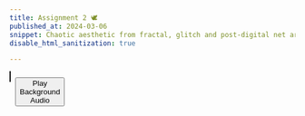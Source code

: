 ```yaml
---
title: Assignment 2 🕊
published_at: 2024-03-06
snippet: Chaotic aesthetic from fractal, glitch and post-digital net art
disable_html_sanitization: true

---
```


<!-- Audio sound -->
<audio id="backgroundMusic" loop>
	<source src="code.mp3" type="23/code.mp3">
    Your browser does not support the audio element.
</audio>
<!-- Canvas and Audio Button -->
<div style="position: relative; display: inline-block;">
	<canvas id="c2_example" width="300" height="300" style="border: 1px solid black;"></canvas>
	<button id="playButton" style="position: absolute; top: 10px; left: 10px;">Play Background Audio</button>
</div>
<!-- Include c2.js library files -->
<script src="/script/c2.min.js"></script>
<script src="/script/c2.js"></script>
<script>
// Set up c2 renderer
cnv = document.getElementById('c2_example')
const renderer = new c2.Renderer(cnv)
resize()
renderer.background ('#cccccc')
let random = new c2.Random ()
// Play background audio
var audio = document.getElementById('backgroundMusic');
var playButton = document.getElementById('playButton');
// Setting button style properties
playButton.style.display = 'inline-block'; // Makes the button only as wide as necessary
playButton.style.padding = '8px 16px'; // Adds some padding around the text
playButton.style.fontSize = '16px'; // Adjust the font size as needed
playButton.style.cursor = 'pointer'; // Shows a pointer cursor on hover
playButton.addEventListener('click', function() {
	audio.play();
});
// Cell class
class Agent extends c2.Cell{
	constructor(x, y, vx, vy) {
		x = x !== undefined ? x : random.next(renderer.width);				// x-position of the cell
		y = y !== undefined ? y : random.next(renderer.height);				// y-position of the cell
		let r = random.next(renderer.width / 80, renderer.width / 30);		// radius of the cell
		super(x, y, r);
		this.vx = vx !== undefined ? vx : random.next(-2, 2);		// x-velocity
		this.vy = vy !== undefined ? vy : random.next(-2, 2);		// y-velocity
		this.color = c2.Color.hsl(random.next(0, 360), random.next(0, 100), random.next(0, 100));		// cell's colour
	}
	// Get x-position of the cell
	getX() {
		return this.p.x;
	}
	// Get y-position of the cell
	getY() {
		return this.p.y;
	}
	// Update a cell's velocities and change its direction when it hits a wall
	update(){
		this.p.x += this.vx;		// Update new x-position based on the old x-position and x-velocity
		this.p.y += this.vy;		// Update new y-position based on the old y-position and y-velocity
		let is_collision = 0;		// Flag for collision (to handle the generation of fractal smoothly)
		if (this.p.x < 0) {			// If the cell hits the left wall
			this.p.x = 0;
			this.vx *= -1;
			is_collision = 1;
		} else if (this.p.x > renderer.width) {		// If the cell hits the right wall
			this.p.x = renderer.width;
			this.vx *= -1;
			is_collision = 3;
		}
		if (this.p.y < 0) {			// If the cell hits the top wall
			this.p.y = 0;
			this.vy *= -1;
			is_collision = 2;
		} else if (this.p.y > renderer.height) {	// If the cell hits the bottom wall
			this.p.y = renderer.height;
			this.vy *= -1;
			is_collision = 4;
		}
		return is_collision
	}
	// Draw the cell
	display(){
		if (this.state != 2) {
			// Draw fractal circles for each cell
			this.drawFractal(this.p.x, this.p.y, this.r);
		}
	}
	// Recursive function to draw fractal shapes based on the cell's position
	drawFractal(x, y, radius, depth = 3) {
		// Base case: stop recursion if the depth is zero or radius is too small
		if (depth === 0 || radius < 2) return;
		// Set the styling for the fractal circles
		renderer.stroke('#333');
		renderer.lineWidth(1);
		renderer.fill(this.color);
		// Draw the circle at the current position with the current radius
		renderer.circle(x, y, radius);
		// Calculate the new radius for the smaller circles
		let newRadius = radius * 0.6;
		// Recursively draw smaller circles to the East
		this.drawFractal(x + radius, y, newRadius, depth - 1);
		// Recursively draw smaller circles to the West
		this.drawFractal(x - radius, y, newRadius, depth - 1);
		// Recursively draw smaller circles to the North
		this.drawFractal(x, y + radius, newRadius, depth - 1);
		// Recursively draw smaller circles to the South
		this.drawFractal(x, y - radius, newRadius, depth - 1);
	}
}
// Array to hold the cells
let agents = new Array(1);
agents[0] = new Agent();		// Initialise the first cell
// Variables for glitch
let img_data					// URL data of the current canvas
let is_glitching = false		// Flag to switch between glitch and not glitch
let glitch_img = false			// URL data with some chunks removed
let count = 0 					// Frame number count
renderer.draw(async () => {
	let voronoi = new c2.LimitedVoronoi();
	voronoi.compute(agents);
	for (let i = 0; i < agents.length; i++) {
		agents[i].display();							// Display agent_i
		let is_collision = agents[i].update();			// Update agent_i's velocities and check for collisions
		if (is_collision && agents.length < 80) {		// If collided, add a new agent
			let x = agents[i].getX();
			let y = agents[i].getY();
			if (is_collision == 1){						// If collided on the left wall
				vx = random.next(0, 2)
				vy = random.next(-2, 2)
			}
			else if (is_collision == 3){				// If collided on the right wall
				vx = random.next(-2, 0)
				vy = random.next(-2, 2)
			}
			else if (is_collision == 2){				// If collided on the top wall
				vx = random.next(-2, 2)
				vy = random.next(0, 2)
			}
			else if (is_collision == 4){				// If collided on the bottom wall
				vx = random.next(-2, 2)
				vy = random.next(-2, 0)
			}
			let agent = new Agent(x, y, vx, vy);		// Create the new agent
			agents.push(agent);							// Add the agent to the array
		}
	}
	// Increase frame count
	count += 1
	// Add glitch every 1000 frames
	if (count % 1000 == 0){
		img_data = await renderer.canvas.toDataURL("image/jpeg")
		add_glitch()
	}
	// Set is_glitching
	const prob = is_glitching ? 0.05 : 0.02		// Threshold for toggling is_glitching
	if (Math.random () < prob) {				
		is_glitching = !is_glitching			// Toggle is_glitching if random < threshold
	}
	// Apply glitch
	if (is_glitching && glitch_img) draw(glitch_img)
})
// Draw an image
const draw = i => renderer.context.drawImage (i, 0, 0, cnv.width, cnv.height)
// Add glitch
const add_glitch = () => {
	const i = new Image()
	i.onload = () => {
		glitch_img = i
	}
	i.src = glitchify(img_data, 96, 6)		// Get the current URL image data and apply glitch on it
}
// Generate random integer
const rand_int = max => Math.floor (Math.random () * max)
// Glitchify
const glitchify = (data, chunk_max, repeats) => {
	const chunk_size = rand_int (chunk_max / 4) * 4 								// Random chunk size to remove
	const i = rand_int (data.length - 24 - chunk_size) + 24 						// Beginning index of the chunk to be removed
	const front = data.slice (0, i)													// Before the chunk
	const back = data.slice (i + chunk_size, data.length)							// After the chunk
	const result = front + back 													// Remove the chunk and concatenate the "before" and "after" parts
	return repeats == 0 ? result : glitchify (result, chunk_max, repeats - 1)		
}
// Style to fit the canvas to the viewport
window.addEventListener('resize', resize);
function resize() {
	renderer.size(window.innerWidth, window.innerHeight);
	document.documentElement.style.margin = '0';
	document.documentElement.style.padding = '0';
	document.documentElement.style.overflow = 'hidden';
	document.documentElement.style.height = '100%';
	document.body.style.margin = '0';
	document.body.style.padding = '0';
	document.body.style.overflow = 'hidden';
	document.body.style.height = '100%';
}
</script>